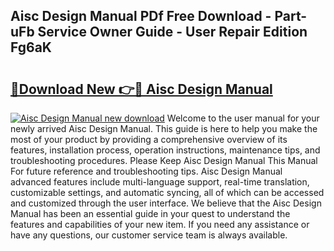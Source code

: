 ## Aisc Design Manual PDf Free Download - Part-uFb Service Owner Guide - User Repair Edition Fg6aK

# <h2><a href="http://bc16641.oget.top/?id=Aisc+Design+Manual">🔗Download New 👉🔴 Aisc Design Manual</a></h2>

[![Aisc Design Manual new download](https://i.imgur.com/5g1atiW.png)](http://bc16641.oget.top/?id=Aisc+Design+Manual)
Welcome to the user manual for your newly arrived Aisc Design Manual. This guide is here to help you make the most of your product by providing a comprehensive overview of its features, installation process, operation instructions, maintenance tips, and troubleshooting procedures. Please Keep Aisc Design Manual This Manual For future reference and troubleshooting tips. Aisc Design Manual advanced features include multi-language support, real-time translation, customizable settings, and automatic syncing, all of which can be accessed and customized through the user interface. We believe that the Aisc Design Manual has been an essential guide in your quest to understand the features and capabilities of your new item. If you need any assistance or have any questions, our customer service team is always available.
